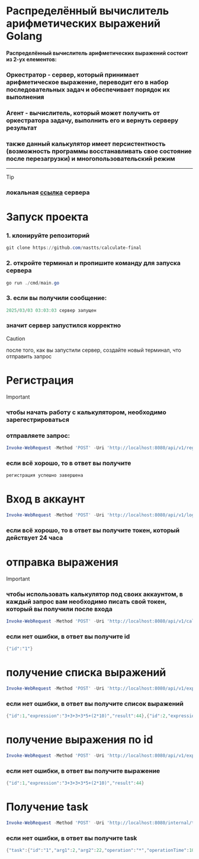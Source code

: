 # Распределённый вычислитель арифметических выражений Golang
#### Распределённый вычислитель арифметических выражений состоит из 2-ух елементов:
### **Оркестратор** - сервер, который принимает арифметическое выражение, переводит его в набор последовательных задач и обеспечивает порядок их выполнения
### **Агент** - вычислитель, который может получить от оркестратора задачу, выполнить его и вернуть серверу результат

### также данный калькулятор имеет персистентность (возможность программы восстанавливать свое состояние после перезагрузки) и многопользовательский режим
---
>[!TIP]
>### локальная **[ссылка](http://localhost:8080/api/v1/calculate)** сервера 


# Запуск проекта
### 1. **клонируйте репозиторий**
```powershell
git clone https://github.com/nastts/calculate-final
```
### 2. **откройте терминал и пропишите команду для запуска сервера**
```powershell
go run ./cmd/main.go
```
### 3. **если вы получили сообщение:**
```Go
2025/03/03 03:03:03 сервер запущен
```
### **значит сервер запустился корректно**
>[!CAUTION]
>после того, как вы запустили сервер, создайте новый терминал, что отправить запрос



# Регистрация
>[!IMPORTANT]
>### чтобы начать работу с калькулятором, необходимо зарегестрироваться
>### отправляете запрос:

```powershell
Invoke-WebRequest -Method 'POST' -Uri 'http://localhost:8080/api/v1/register' -ContentType 'application/json' -Body '{ "login":"login", "password":"password" }' | Select-Object -Expand Content
```
### если всё хорошо, то в ответ вы получите 
```powershell
регистрация успешно завершена
```

# Вход в аккаунт
```powershell
Invoke-WebRequest -Method 'POST' -Uri 'http://localhost:8080/api/v1/login' -ContentType 'application/json' -Body '{ "login":"login", "password":"password" }' | Select-Object -Expand Content
```

### если всё хорошо, то в ответ вы получите токен, который действует 24 часа



# отправка выражения
>[!IMPORTANT]
>### чтобы использовать калькулятор под своих аккаунтом, в каждый запрос вам необходимо писать свой токен, который вы получили после входа

```powershell
Invoke-WebRequest -Method 'POST' -Uri 'http://localhost:8080/api/v1/calculate' -Headers @{Authorization = "Bearer и тут токен который вы получили"} -ContentType 'application/json' -Body '{ "expression": "3+3+3+3*5+(2*10)" }' | Select-Object -Expand Content
```

### если нет ошибки, в ответ вы получите id

```powershell
{"id":"1"}
```



# получение списка выражений


```powershell
Invoke-WebRequest -Method 'POST' -Uri 'http://localhost:8080/api/v1/expressions' -Headers @{Authorization = "Bearer и тут токен который вы получили"} -ContentType 'application/json' | Select-Object -Expand Content
```


### если нет ошибки, в ответ вы получите список выражений

```powershell
{"id":1,"expression":"3+3+3+3*5+(2*10)","result":44},{"id":2,"expression":"3+2","result":5}
```

# получение выражения по id


```powershell
Invoke-WebRequest -Method 'POST' -Uri 'http://localhost:8080/api/v1/expressions/1' -Headers @{Authorization = "Bearer и тут токен который вы получили"} -ContentType 'application/json' | Select-Object -Expand Content
```


### если нет ошибки, в ответ вы получите выражение

```powershell
{"id":1,"expression":"3+3+3+3*5+(2*10)","result":44}
```



# Получение task


```powershell
Invoke-WebRequest -Method 'POST' -Uri 'http://localhost:8080/internal/task' -Headers @{Authorization = "Bearer и тут токен который вы получили"} -ContentType 'application/json' | Select-Object -Expand Content
```
### если нет ошибки, в ответ вы получите task
```powershell
{"task":{"id":"1","arg1":2,"arg2":22,"operation":"*","operationTime":1000}}
```

